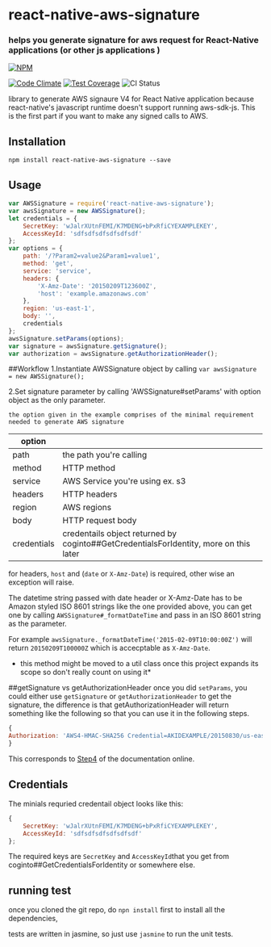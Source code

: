 # react-native-aws-signature
### helps you generate signature for aws request for React-Native applications (or other js applications )
[![NPM](https://nodei.co/npm/react-native-aws-signature.png?downloads=true&downloadRank=true&stars=true)](https://nodei.co/npm/react-native-aws-signature/)

[![Code Climate](https://codeclimate.com/github/leimd/react-native-aws-signature/badges/gpa.svg)](https://codeclimate.com/github/leimd/react-native-aws-signature)
[![Test Coverage](https://codeclimate.com/github/leimd/react-native-aws-signature/badges/coverage.svg)](https://codeclimate.com/github/leimd/react-native-aws-signature/coverage)
![CI Status](https://travis-ci.org/leimd/react-native-aws-signature.svg?branch=master)

library to generate AWS signaure V4 for React Native application because react-native's javascript runtime doesn't support running aws-sdk-js.
This is the first part if you want to make any signed calls to AWS.

## Installation
`npm install react-native-aws-signature --save`


## Usage
``` javascript
var AWSSignature = require('react-native-aws-signature');
var awsSignature = new AWSSignature();
let credentials = {
	SecretKey: 'wJalrXUtnFEMI/K7MDENG+bPxRfiCYEXAMPLEKEY',
	AccessKeyId: 'sdfsdfsdfsdfsdfsdf'
};
var options = {
	path: '/?Param2=value2&Param1=value1',
    method: 'get',
    service: 'service',
    headers: {
        'X-Amz-Date': '20150209T123600Z',
        'host': 'example.amazonaws.com'
    },
	region: 'us-east-1',
	body: '',
	credentials
};
awsSignature.setParams(options);
var signature = awsSignature.getSignature();
var authorization = awsSignature.getAuthorizationHeader();
```

##Workflow
1.Instantiate AWSSignature object by calling `var awsSignature = new AWSSignature();`

2.Set signature parameter by calling 'AWSSignature#setParams' with option object as the only parameter.

	the option given in the example comprises of the minimal requirement needed to generate AWS signature

|option| |
|---|---|
|path|the path you're calling|
|method| HTTP method |
|service| AWS Service you're using ex. s3|
|headers| HTTP headers|
|region| AWS regions|
|body| HTTP request body|
|credentials| credentails object returned by coginto##GetCredentialsForIdentity, more on this later|

for headers, `host` and (`date` or `X-Amz-Date`) is required, other wise an exception will raise.

The datetime string passed with date header or X-Amz-Date has to be Amazon styled ISO 8601 strings like the one provided above, you can get one by calling 
`AWSSignature#_formatDateTime` and pass in an ISO 8601 string as the parameter.

For example `awsSignature._formatDateTime('2015-02-09T10:00:00Z')` will return `20150209T100000Z` which is accecptable as `X-Amz-Date`.
* this method might be moved to a util class once this project expands its scope so don't really count on using it*

##getSignature vs getAuthorizationHeader
once you did `setParams`, you could either use `getSignature` or `getAuthorizationHeader` to get the signature, the difference is that getAuthorizationHeader will return something like the following so that you can use it in the following steps.
``` javascript
{
Authorization: 'AWS4-HMAC-SHA256 Credential=AKIDEXAMPLE/20150830/us-east-1/iam/aws4_request, SignedHeaders=content-type;host;x-amz-date, Signature=5d672d79c15b13162d9279b0855cfba6789a8edb4c82c400e06b5924a6f2b5d7'
}
```

This corresponds to [Step4](http://docs.aws.amazon.com/general/latest/gr/sigv4-add-signature-to-request.html) of the documentation online.


## Credentials
The minials requried credentail object looks like this:
```javascript
{
	SecretKey: 'wJalrXUtnFEMI/K7MDENG+bPxRfiCYEXAMPLEKEY',
	AccessKeyId: 'sdfsdfsdfsdfsdfsdf'
};
```

The required keys are `SecretKey` and `AccessKeyId`that you get from coginto##GetCredentialsForIdentity or somewhere else.

## running test
once you cloned the git repo, do `npn install` first to install all the dependencies,

tests are written in jasmine, so just use `jasmine` to run the unit tests.

